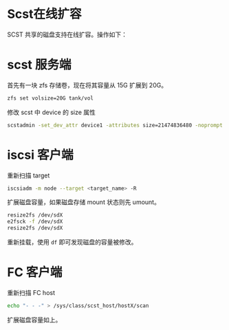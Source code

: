 # Scst在线扩容


SCST 共享的磁盘支持在线扩容。操作如下：

# scst 服务端
首先有一块 zfs 存储卷，现在将其容量从 15G 扩展到 20G。
```bash
zfs set volsize=20G tank/vol
```
修改 scst 中 device 的 size 属性
```bash
scstadmin -set_dev_attr device1 -attributes size=21474836480 -noprompt
```

# iscsi 客户端
重新扫描 target
```bash
iscsiadm -m node --target <target_name> -R
```
扩展磁盘容量，如果磁盘存储 mount 状态则先 umount。
```bash
resize2fs /dev/sdX
e2fsck -f /dev/sdX
resize2fs /dev/sdX
```
重新挂载，使用 `df` 即可发现磁盘的容量被修改。

# FC 客户端
重新扫描 FC host
```bash
echo "- - -" > /sys/class/scst_host/hostX/scan
```
扩展磁盘容量如上。



